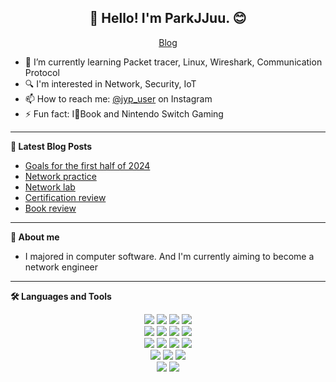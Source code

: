 <h2 align="center">👋 Hello! I'm ParkJJuu. 😊</h2>
<p align="center">
  <a href="https://blog.naver.com/qkrwndus9898">Blog</a> 
  <!-- • <a href="">LinkedIn</a> -->  
</p>

- 🌱 I’m currently learning Packet tracer, Linux, Wireshark, Communication Protocol
- 🔍 I'm interested in Network, Security, IoT
- 📫 How to reach me: [@jyp_user](https://www.instagram.com/jyp_user/) on Instagram
- ⚡ Fun fact: I💜Book and Nintendo Switch Gaming 

-------

**📑 Latest Blog Posts**

<!-- BLOG-POST-LIST:START -->
- [Goals for the first half of 2024](https://blog.naver.com/qkrwndus9898/223343764780)
- [Network practice](https://blog.naver.com/qkrwndus9898/223441610870)
- [Network lab](https://blog.naver.com/qkrwndus9898/223436441707)
- [Certification review](https://blog.naver.com/qkrwndus9898/223453821571)
- [Book review](https://blog.naver.com/qkrwndus9898/223375091368)
<!-- BLOG-POST-LIST:END -->

-------

**🙋 About me**
- I majored in computer software. And I'm currently aiming to become a network engineer

-------

**🛠 Languages and Tools**
<div align=center> 
  <!-- Programming Languages -->
  <img src="https://img.shields.io/badge/c-A8B9CC?style=for-the-badge&logo=c&logoColor=black"> 
  <img src="https://img.shields.io/badge/c++-00599C?style=for-the-badge&logo=c%2B%2B&logoColor=white">
  <img src="https://img.shields.io/badge/java-007396?style=for-the-badge&logo=java&logoColor=white">
  <img src="https://img.shields.io/badge/python-3776AB?style=for-the-badge&logo=python&logoColor=white"> 
  <br>
  
  <!-- Server -->
  <img src="https://img.shields.io/badge/mobius-0096D6?style=for-the-badge&logo=mobius&logoColor=white">
  <img src="https://img.shields.io/badge/centos-262577?style=for-the-badge&logo=centos&logoColor=white">
  <img src="https://img.shields.io/badge/linux-FCC624?style=for-the-badge&logo=linux&logoColor=black">
  <img src="https://img.shields.io/badge/kalilinux-557C94?style=for-the-badge&logo=kalilinux&logoColor=white">
  <br>
  
  <!-- Develop Tool -->
  <img src="https://img.shields.io/badge/visualstudio-5C2D91?style=for-the-badge&logo=visualstudio&logoColor=white">
  <img src="https://img.shields.io/badge/visualstudiocode-007ACC?style=for-the-badge&logo=visualstudiocode&logoColor=white">
  <img src="https://img.shields.io/badge/eclipseide-2C2255?style=for-the-badge&logo=eclipseide&logoColor=white">
  <img src="https://img.shields.io/badge/wireshark-1679A7?style=for-the-badge&logo=wireshark&logoColor=white">
  <br>

  <!-- Database -->
  <img src="https://img.shields.io/badge/oracle-F80000?style=for-the-badge&logo=oracle&logoColor=white"> 
  <img src="https://img.shields.io/badge/mysql-4479A1?style=for-the-badge&logo=mysql&logoColor=white"> 
  <img src="https://img.shields.io/badge/mariaDB-003545?style=for-the-badge&logo=mariaDB&logoColor=white">
  <br>
  
  <!-- Hardware -->
  <img src="https://img.shields.io/badge/arduino-00878F?style=for-the-badge&logo=arduino&logoColor=white">
  <img src="https://img.shields.io/badge/raspberrypi-A22846?style=for-the-badge&logo=raspberrypi&logoColor=white">
  <br>
</div>

<!-- Odds and ends
Here are some ideas to get you started:
- 🔭 I’m currently working on ... 
- 👯 I’m looking to collaborate on ...
- 🤔 I’m looking for help with ...
- 💬 Ask me about ...
-->
